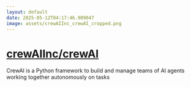 ```yaml
---
layout: default
date: 2025-05-12T04:17:46.909047
image: assets/crewAIInc_crewAI_cropped.png
---
```


# [crewAIInc/crewAI](https://github.com/crewAIInc/crewAI)

CrewAI is a Python framework to build and manage teams of AI agents working together autonomously on tasks
